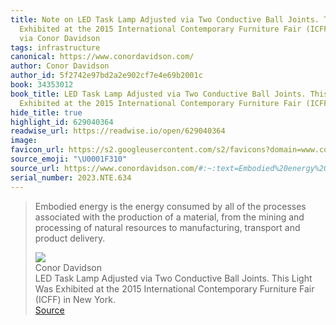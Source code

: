 ```yaml
---
title: Note on LED Task Lamp Adjusted via Two Conductive Ball Joints. This Light Was
  Exhibited at the 2015 International Contemporary Furniture Fair (ICFF) in New York.
  via Conor Davidson
tags: infrastructure
canonical: https://www.conordavidson.com/
author: Conor Davidson
author_id: 5f2742e97bd2a2e902cf7e4e69b2001c
book: 34353012
book_title: LED Task Lamp Adjusted via Two Conductive Ball Joints. This Light Was
  Exhibited at the 2015 International Contemporary Furniture Fair (ICFF) in New York.
hide_title: true
highlight_id: 629040364
readwise_url: https://readwise.io/open/629040364
image:
favicon_url: https://s2.googleusercontent.com/s2/favicons?domain=www.conordavidson.com
source_emoji: "\U0001F310"
source_url: https://www.conordavidson.com/#:~:text=Embodied%20energy%20is,and%20product%20delivery.
serial_number: 2023.NTE.634
---
```

> Embodied energy is the energy consumed by all of the processes associated with the production of a material, from the mining and processing of natural resources to manufacturing, transport and product delivery.
> <div class="quoteback-footer"><div class="quoteback-avatar"><img class="mini-favicon" src="https://s2.googleusercontent.com/s2/favicons?domain=www.conordavidson.com"></div><div class="quoteback-metadata"><div class="metadata-inner"><span style="display:none">FROM:</span><div aria-label="Conor Davidson" class="quoteback-author"> Conor Davidson</div><div aria-label="LED Task Lamp Adjusted via Two Conductive Ball Joints. This Light Was Exhibited at the 2015 International Contemporary Furniture Fair (ICFF) in New York." class="quoteback-title"> LED Task Lamp Adjusted via Two Conductive Ball Joints. This Light Was Exhibited at the 2015 International Contemporary Furniture Fair (ICFF) in New York.</div></div></div><div class="quoteback-backlink"><a target="_blank" aria-label="go to the full text of this quotation" rel="noopener" href="https://www.conordavidson.com/#:~:text=Embodied%20energy%20is,and%20product%20delivery." class="quoteback-arrow"> Source</a></div></div>